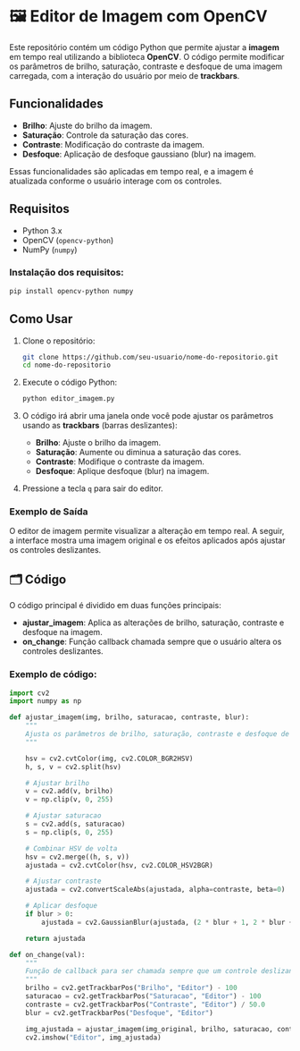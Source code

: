 # 🖼 Editor de Imagem com OpenCV

Este repositório contém um código Python que permite ajustar a **imagem** em tempo real utilizando a biblioteca **OpenCV**. O código permite modificar os parâmetros de brilho, saturação, contraste e desfoque de uma imagem carregada, com a interação do usuário por meio de **trackbars**.

## Funcionalidades

- **Brilho**: Ajuste do brilho da imagem.
- **Saturação**: Controle da saturação das cores.
- **Contraste**: Modificação do contraste da imagem.
- **Desfoque**: Aplicação de desfoque gaussiano (blur) na imagem.

Essas funcionalidades são aplicadas em tempo real, e a imagem é atualizada conforme o usuário interage com os controles.

## Requisitos

- Python 3.x
- OpenCV (`opencv-python`)
- NumPy (`numpy`)

### Instalação dos requisitos:

```bash
pip install opencv-python numpy
```

## Como Usar

1. Clone o repositório:

    ```bash
    git clone https://github.com/seu-usuario/nome-do-repositorio.git
    cd nome-do-repositorio
    ```

2. Execute o código Python:

    ```bash
    python editor_imagem.py
    ```

3. O código irá abrir uma janela onde você pode ajustar os parâmetros usando as **trackbars** (barras deslizantes):
   - **Brilho**: Ajuste o brilho da imagem.
   - **Saturação**: Aumente ou diminua a saturação das cores.
   - **Contraste**: Modifique o contraste da imagem.
   - **Desfoque**: Aplique desfoque (blur) na imagem.

4. Pressione a tecla `q` para sair do editor.

### Exemplo de Saída

O editor de imagem permite visualizar a alteração em tempo real. A seguir, a interface mostra uma imagem original e os efeitos aplicados após ajustar os controles deslizantes.

## 🗂 Código

O código principal é dividido em duas funções principais:

- **ajustar_imagem**: Aplica as alterações de brilho, saturação, contraste e desfoque na imagem.
- **on_change**: Função callback chamada sempre que o usuário altera os controles deslizantes.

### Exemplo de código:

```python
import cv2
import numpy as np

def ajustar_imagem(img, brilho, saturacao, contraste, blur):
    """
    Ajusta os parâmetros de brilho, saturação, contraste e desfoque de uma imagem.
    """

    hsv = cv2.cvtColor(img, cv2.COLOR_BGR2HSV)
    h, s, v = cv2.split(hsv)

    # Ajustar brilho
    v = cv2.add(v, brilho)
    v = np.clip(v, 0, 255)

    # Ajustar saturacao
    s = cv2.add(s, saturacao)
    s = np.clip(s, 0, 255)

    # Combinar HSV de volta
    hsv = cv2.merge((h, s, v))
    ajustada = cv2.cvtColor(hsv, cv2.COLOR_HSV2BGR)

    # Ajustar contraste
    ajustada = cv2.convertScaleAbs(ajustada, alpha=contraste, beta=0)

    # Aplicar desfoque
    if blur > 0:
        ajustada = cv2.GaussianBlur(ajustada, (2 * blur + 1, 2 * blur + 1), 0)

    return ajustada

def on_change(val):
    """
    Função de callback para ser chamada sempre que um controle deslizante (trackbar) for alterado.
    """
    brilho = cv2.getTrackbarPos("Brilho", "Editor") - 100
    saturacao = cv2.getTrackbarPos("Saturacao", "Editor") - 100
    contraste = cv2.getTrackbarPos("Contraste", "Editor") / 50.0
    blur = cv2.getTrackbarPos("Desfoque", "Editor")

    img_ajustada = ajustar_imagem(img_original, brilho, saturacao, contraste, blur)
    cv2.imshow("Editor", img_ajustada)
```
